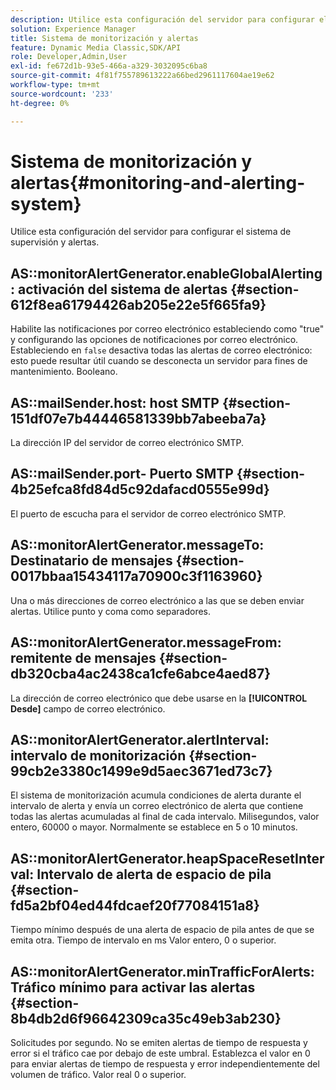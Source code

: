 ```yaml
---
description: Utilice esta configuración del servidor para configurar el sistema de supervisión y alertas.
solution: Experience Manager
title: Sistema de monitorización y alertas
feature: Dynamic Media Classic,SDK/API
role: Developer,Admin,User
exl-id: fe672d1b-93e5-466a-a329-3032095c6ba8
source-git-commit: 4f81f755789613222a66bed2961117604ae19e62
workflow-type: tm+mt
source-wordcount: '233'
ht-degree: 0%

---
```


# Sistema de monitorización y alertas{#monitoring-and-alerting-system}

Utilice esta configuración del servidor para configurar el sistema de supervisión y alertas.

## AS::monitorAlertGenerator.enableGlobalAlerting: activación del sistema de alertas {#section-612f8ea61794426ab205e22e5f665fa9}

Habilite las notificaciones por correo electrónico estableciendo como &quot;true&quot; y configurando las opciones de notificaciones por correo electrónico. Estableciendo en `false` desactiva todas las alertas de correo electrónico: esto puede resultar útil cuando se desconecta un servidor para fines de mantenimiento. Booleano.

## AS::mailSender.host: host SMTP {#section-151df07e7b44446581339bb7abeeba7a}

La dirección IP del servidor de correo electrónico SMTP.

## AS::mailSender.port- Puerto SMTP {#section-4b25efca8fd84d5c92dafacd0555e99d}

El puerto de escucha para el servidor de correo electrónico SMTP.

## AS::monitorAlertGenerator.messageTo: Destinatario de mensajes {#section-0017bbaa15434117a70900c3f1163960}

Una o más direcciones de correo electrónico a las que se deben enviar alertas. Utilice punto y coma como separadores.

## AS::monitorAlertGenerator.messageFrom: remitente de mensajes {#section-db320cba4ac2438ca1cfe6abce4aed87}

La dirección de correo electrónico que debe usarse en la **[!UICONTROL Desde]** campo de correo electrónico.

## AS::monitorAlertGenerator.alertInterval: intervalo de monitorización {#section-99cb2e3380c1499e9d5aec3671ed73c7}

El sistema de monitorización acumula condiciones de alerta durante el intervalo de alerta y envía un correo electrónico de alerta que contiene todas las alertas acumuladas al final de cada intervalo. Milisegundos, valor entero, 60000 o mayor. Normalmente se establece en 5 o 10 minutos.

## AS::monitorAlertGenerator.heapSpaceResetInterval: Intervalo de alerta de espacio de pila {#section-fd5a2bf04ed44fdcaef20f77084151a8}

Tiempo mínimo después de una alerta de espacio de pila antes de que se emita otra. Tiempo de intervalo en ms Valor entero, 0 o superior.

## AS::monitorAlertGenerator.minTrafficForAlerts: Tráfico mínimo para activar las alertas {#section-8b4db2d6f96642309ca35c49eb3ab230}

Solicitudes por segundo. No se emiten alertas de tiempo de respuesta y error si el tráfico cae por debajo de este umbral. Establezca el valor en 0 para enviar alertas de tiempo de respuesta y error independientemente del volumen de tráfico. Valor real 0 o superior.
